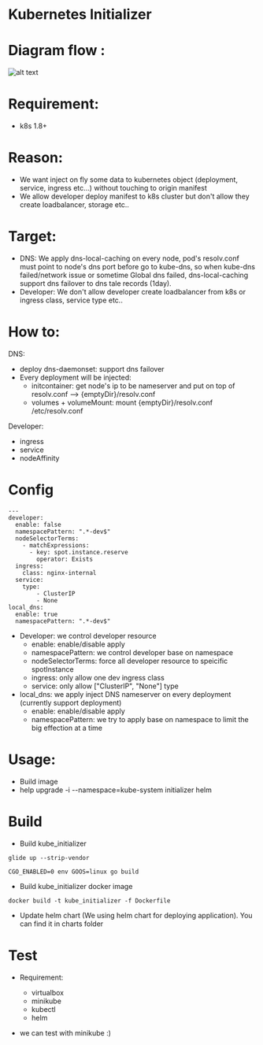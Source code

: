 # Kubernetes Initializer

# Diagram flow :

![alt text](https://raw.githubusercontent.com/suker200/kube_initializer/master/k8s-dns-local-caching.png)

# Requirement:
 - k8s 1.8+

# Reason:
 - We want inject on fly some data to kubernetes object (deployment, service, ingress etc...) without touching to origin manifest
 - We allow developer deploy manifest to k8s cluster but don't allow they create loadbalancer, storage etc.. 

# Target:
- DNS: We apply dns-local-caching on every node, pod's resolv.conf must point to node's dns port before go to kube-dns, so when kube-dns failed/network issue or sometime Global dns failed, dns-local-caching support dns failover to dns tale records (1day).
- Developer: We don't allow developer create loadbalancer from k8s or ingress class, service type etc..

# How to:
DNS:<br>
 - deploy dns-daemonset: support dns failover
 - Every deployment will be injected:
     + initcontainer: get node's ip to be nameserver and put on top of resolv.conf --> {emptyDir}/resolv.conf
     + volumes + volumeMount: mount {emptyDir}/resolv.conf /etc/resolv.conf <br>

Developer:<br>
 - ingress
 - service
 - nodeAffinity

# Config
```
---
developer:
  enable: false
  namespacePattern: ".*-dev$"
  nodeSelectorTerms:
    - matchExpressions:
      - key: spot.instance.reserve
        operator: Exists
  ingress:
  	class: nginx-internal
  service:
  	type:
  		- ClusterIP
  		- None
local_dns:
  enable: true
  namespacePattern: ".*-dev$"
```

- Developer: we control developer resource
  + enable: enable/disable apply
  + namespacePattern: we control developer base on namespace
  + nodeSelectorTerms: force all developer resource to speicific spotInstance
  + ingress: only allow one dev ingress class
  + service: only allow ["ClusterIP", "None"] type
- local_dns: we apply inject DNS nameserver on every deployment (currently support deployment)
  + enable: enable/disable apply
  + namespacePattern: we try to apply base on namespace to limit the big effection at a time

# Usage:
- Build image
- help upgrade -i --namespace=kube-system initializer helm

# Build

- Build kube_initializer

```
glide up --strip-vendor

CGO_ENABLED=0 env GOOS=linux go build

```

- Build kube_initializer docker image

```
docker build -t kube_initializer -f Dockerfile
```

- Update helm chart (We using helm chart for deploying application). You can find it in charts folder

# Test
- Requirement:
	+ virtualbox
	+ minikube
	+ kubectl
	+ helm
	
- we can test with minikube :) 

